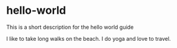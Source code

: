 hello-world
===========

This is a short description for the hello world guide

I like to take long walks on the beach. I do yoga and love to travel.
